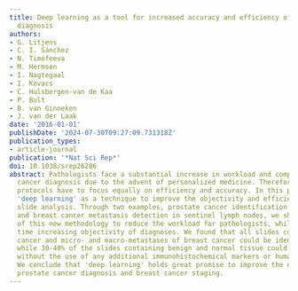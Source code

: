 ```yaml
---
title: Deep learning as a tool for increased accuracy and efficiency of histopathological
  diagnosis
authors:
- G. Litjens
- C. I. Sánchez
- N. Timofeeva
- M. Hermsen
- I. Nagtegaal
- I. Kovacs
- C. Hulsbergen-van de Kaa
- P. Bult
- B. van Ginneken
- J. van der Laak
date: '2016-01-01'
publishDate: '2024-07-30T09:27:09.731318Z'
publication_types:
- article-journal
publication: '*Nat Sci Rep*'
doi: 10.1038/srep26286
abstract: Pathologists face a substantial increase in workload and complexity of histopathologic
  cancer diagnosis due to the advent of personalized medicine. Therefore, diagnostic
  protocols have to focus equally on efficiency and accuracy. In this paper we introduce
  'deep learning' as a technique to improve the objectivity and efficiency of histopathologic
  slide analysis. Through two examples, prostate cancer identification in biopsy specimens
  and breast cancer metastasis detection in sentinel lymph nodes, we show the potential
  of this new methodology to reduce the workload for pathologists, while at the same
  time increasing objectivity of diagnoses. We found that all slides containing prostate
  cancer and micro- and macro-metastases of breast cancer could be identified automatically
  while 30-40% of the slides containing benign and normal tissue could be excluded
  without the use of any additional immunohistochemical markers or human intervention.
  We conclude that 'deep learning' holds great promise to improve the efficacy of
  prostate cancer diagnosis and breast cancer staging.
---
```


